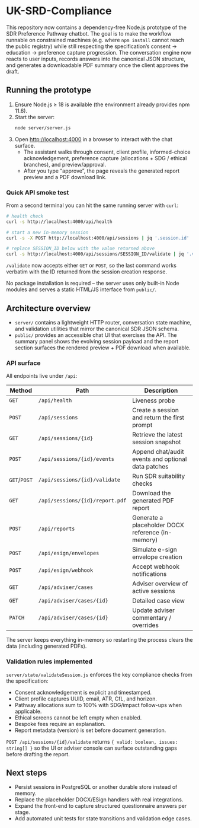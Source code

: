 # UK-SRD-Compliance

This repository now contains a dependency-free Node.js prototype of the SDR Preference
Pathway chatbot. The goal is to make the workflow runnable on constrained
machines (e.g. where `npm install` cannot reach the public registry) while still
respecting the specification’s consent → education → preference capture
progression. The conversation engine now reacts to user inputs, records answers
into the canonical JSON structure, and generates a downloadable PDF summary once
the client approves the draft.

## Running the prototype

1. Ensure Node.js ≥ 18 is available (the environment already provides npm 11.6).
2. Start the server:
   ```bash
   node server/server.js
   ```
3. Open <http://localhost:4000> in a browser to interact with the chat surface.
   - The assistant walks through consent, client profile, informed-choice
     acknowledgement, preference capture (allocations + SDG / ethical branches),
     and preview/approval.
   - After you type “approve”, the page reveals the generated report preview and
     a PDF download link.

### Quick API smoke test

From a second terminal you can hit the same running server with `curl`:

```bash
# health check
curl -s http://localhost:4000/api/health

# start a new in-memory session
curl -s -X POST http://localhost:4000/api/sessions | jq '.session.id'

# replace SESSION_ID below with the value returned above
curl -s http://localhost:4000/api/sessions/SESSION_ID/validate | jq '.validation'
```

`/validate` now accepts either `GET` or `POST`, so the last command works
verbatim with the ID returned from the session creation response.

No package installation is required – the server uses only built-in Node
modules and serves a static HTML/JS interface from `public/`.

## Architecture overview

- `server/` contains a lightweight HTTP router, conversation state machine, and
  validation utilities that mirror the canonical SDR JSON schema.
- `public/` provides an accessible chat UI that exercises the API. The summary
  panel shows the evolving session payload and the report section surfaces the
  rendered preview + PDF download when available.

### API surface

All endpoints live under `/api`:

| Method | Path | Description |
| ------ | ---- | ----------- |
| `GET` | `/api/health` | Liveness probe |
| `POST` | `/api/sessions` | Create a session and return the first prompt |
| `GET` | `/api/sessions/{id}` | Retrieve the latest session snapshot |
| `POST` | `/api/sessions/{id}/events` | Append chat/audit events and optional data patches |
| `GET`/`POST` | `/api/sessions/{id}/validate` | Run SDR suitability checks |
| `GET` | `/api/sessions/{id}/report.pdf` | Download the generated PDF report |
| `POST` | `/api/reports` | Generate a placeholder DOCX reference (in-memory) |
| `POST` | `/api/esign/envelopes` | Simulate e-sign envelope creation |
| `POST` | `/api/esign/webhook` | Accept webhook notifications |
| `GET` | `/api/adviser/cases` | Adviser overview of active sessions |
| `GET` | `/api/adviser/cases/{id}` | Detailed case view |
| `PATCH` | `/api/adviser/cases/{id}` | Update adviser commentary / overrides |

The server keeps everything in-memory so restarting the process clears the data
(including generated PDFs).

### Validation rules implemented

`server/state/validateSession.js` enforces the key compliance checks from the
specification:

- Consent acknowledgement is explicit and timestamped.
- Client profile captures UUID, email, ATR, CfL, and horizon.
- Pathway allocations sum to 100% with SDG/impact follow-ups when applicable.
- Ethical screens cannot be left empty when enabled.
- Bespoke fees require an explanation.
- Report metadata (version) is set before document generation.

`POST /api/sessions/{id}/validate` returns `{ valid: boolean, issues: string[] }`
so the UI or adviser console can surface outstanding gaps before drafting the
report.

## Next steps

- Persist sessions in PostgreSQL or another durable store instead of memory.
- Replace the placeholder DOCX/ESign handlers with real integrations.
- Expand the front-end to capture structured questionnaire answers per stage.
- Add automated unit tests for state transitions and validation edge cases.
